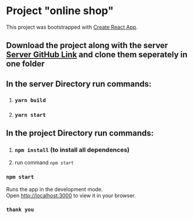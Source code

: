 # Project "online shop"

This project was bootstrapped with [Create React App](https://github.com/facebook/create-react-app).

## Download the project along with the server [Server GitHub Link](https://github.com/scandiweb/junior-react-endpoint) and clone them seperately in one folder

## In the server Directory run commands:
1. ### `yarn build`
2. ### `yarn start`
  
## In the project Directory run commands: 
1. ### `npm install` (to install all dependences) 
2. run command `npm start`

### `npm start`

Runs the app in the development mode.\
Open [http://localhost:3000](http://localhost:3000) to view it in your browser.

### `thank you` 
